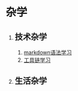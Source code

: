 # 杂学
1. ## 技术杂学
	1. [markdown语法学习](1906/00Markdown语法.md)
	1. [工具链学习](1906/01工具链那些事.md)
1. ## 生活杂学




